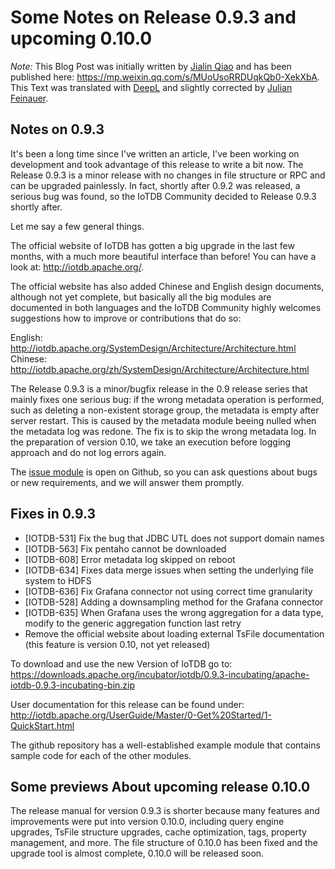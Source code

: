<!--

    Licensed to the Apache Software Foundation (ASF) under one
    or more contributor license agreements.  See the NOTICE file
    distributed with this work for additional information
    regarding copyright ownership.  The ASF licenses this file
    to you under the Apache License, Version 2.0 (the
    "License"); you may not use this file except in compliance
    with the License.  You may obtain a copy of the License at
    
        http://www.apache.org/licenses/LICENSE-2.0
    
    Unless required by applicable law or agreed to in writing,
    software distributed under the License is distributed on an
    "AS IS" BASIS, WITHOUT WARRANTIES OR CONDITIONS OF ANY
    KIND, either express or implied.  See the License for the
    specific language governing permissions and limitations
    under the License.

-->

# Some Notes on Release 0.9.3 and upcoming 0.10.0

*Note:* This Blog Post was initially written by [Jialin Qiao](mailto:qjl16@mails.tsinghua.edu.cn) and has been published here: https://mp.weixin.qq.com/s/MUoUsoRRDUqkQb0-XekXbA.
This Text was translated with [DeepL](www.DeepL.com/Translator) and slightly corrected by [Julian Feinauer](mailto:jfeinauer@pragmaticminds.de).

## Notes on 0.9.3

It's been a long time since I've written an article, I've been working on development and took advantage of this release to write a bit now. The Release 0.9.3 is a minor release with no changes in file structure or RPC and can be upgraded painlessly. In fact, shortly after 0.9.2 was released, a serious bug was found, so the IoTDB Community decided to Release 0.9.3 shortly after.


Let me say a few general things.


The official website of IoTDB has gotten a big upgrade in the last few months, with a much more beautiful interface than before! You can have a look at: http://iotdb.apache.org/. 


The official website has also added Chinese and English design documents, although not yet complete, but basically all the big modules are documented in both languages and the IoTDB Community highly welcomes suggestions how to improve or contributions that do so:

English: http://iotdb.apache.org/SystemDesign/Architecture/Architecture.html
Chinese: http://iotdb.apache.org/zh/SystemDesign/Architecture/Architecture.html


The Release 0.9.3 is a minor/bugfix release in the 0.9 release series that mainly fixes one serious bug: if the wrong metadata operation is performed, such as deleting a non-existent storage group, the metadata is empty after server restart. This is caused by the metadata module beeing nulled when the metadata log was redone. The fix is to skip the wrong metadata log. In the preparation of version 0.10, we take an execution before logging approach and do not log errors again.

The [issue module](https://github.com/apache/iotdb/issues) is open on Github, so you can ask questions about bugs or new requirements, and we will answer them promptly.


## Fixes in 0.9.3

- [IOTDB-531] Fix the bug that JDBC UTL does not support domain names
- [IOTDB-563] Fix pentaho cannot be downloaded
- [IOTDB-608] Error metadata log skipped on reboot
- [IOTDB-634] Fixes data merge issues when setting the underlying file system to HDFS
- [IOTDB-636] Fix Grafana connector not using correct time granularity
- [IOTDB-528] Adding a downsampling method for the Grafana connector
- [IOTDB-635] When Grafana uses the wrong aggregation for a data type, modify to the generic aggregation function last retry
- Remove the official website about loading external TsFile documentation (this feature is version 0.10, not yet released)

To download and use the new Version of IoTDB go to: https://downloads.apache.org/incubator/iotdb/0.9.3-incubating/apache-iotdb-0.9.3-incubating-bin.zip

User documentation for this release can be found under: http://iotdb.apache.org/UserGuide/Master/0-Get%20Started/1-QuickStart.html

The github repository has a well-established example module that contains sample code for each of the other modules.


## Some previews About upcoming release 0.10.0

The release manual for version 0.9.3 is shorter because many features and improvements were put into version 0.10.0, including query engine upgrades, TsFile structure upgrades, cache optimization, tags, property management, and more. The file structure of 0.10.0 has been fixed and the upgrade tool is almost complete, 0.10.0 will be released soon.